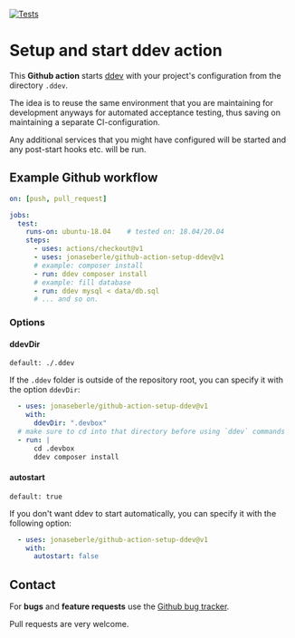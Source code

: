 [![Tests](https://github.com/jonaseberle/github-action-setup-ddev/workflows/tests/badge.svg?event=push)](https://github.com/jonaseberle/github-action-setup-ddev/actions)

# Setup and start ddev action

This **Github action** starts [ddev](https://github.com/drud/ddev/) with your project's configuration from the directory `.ddev`.

The idea is to reuse the same environment that you are maintaining for development anyways for automated acceptance testing, thus saving on maintaining a separate CI-configuration.

Any additional services that you might have configured will be started and any post-start hooks etc. will be run.

## Example Github workflow

```yaml
on: [push, pull_request]

jobs:
  test:
    runs-on: ubuntu-18.04    # tested on: 18.04/20.04
    steps:
      - uses: actions/checkout@v1
      - uses: jonaseberle/github-action-setup-ddev@v1
      # example: composer install
      - run: ddev composer install
      # example: fill database
      - run: ddev mysql < data/db.sql
      # ... and so on.
```

### Options

#### ddevDir

`default: ./.ddev`

If the `.ddev` folder is outside of the repository root, you can specify it with the option `ddevDir`:
```yaml
  - uses: jonaseberle/github-action-setup-ddev@v1
    with:
      ddevDir: ".devbox"
  # make sure to cd into that directory before using `ddev` commands
  - run: |
      cd .devbox
      ddev composer install
```
#### autostart

`default: true`

If you don't want ddev to start automatically, you can specify it with the following option:
```yaml
  - uses: jonaseberle/github-action-setup-ddev@v1
    with:
      autostart: false
```


## Contact

For **bugs** and **feature requests** use the [Github bug tracker](https://github.com/jonaseberle/github-action-setup-ddev/issues).

Pull requests are very welcome.
